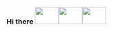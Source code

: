 ### Hi there <img src="https://user-images.githubusercontent.com/21170527/104812815-d4b8d900-583f-11eb-8f87-55ae70f2bba5.gif" width="55" height="40"><img src="https://user-images.githubusercontent.com/21170527/104829151-e59f3400-58ab-11eb-8372-3fc5163a80a7.gif" width="55" height="40"><img src="https://user-images.githubusercontent.com/21170527/104829147-df10bc80-58ab-11eb-8c18-0545aa0fc075.gif" width="55" height="40">


<!--**taqinasirr/taqinasirr** is a ✨ _special_ ✨ repository because its `README.md` (this file) appears on your GitHub profile.

Here are some ideas to get you started: 

- 🔭 I’m currently working on ...
- 🌱 I’m currently learning ...
- 👯 I’m looking to collaborate on ...
- 🤔 I’m looking for help with ...
- 💬 Ask me about ...
- 📫 How to reach me: ...
- 😄 Pronouns: ...
- ⚡ Fun fact: ...

-->

 
